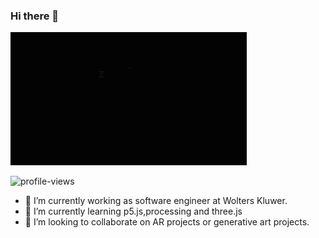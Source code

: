 ### Hi there 👋
<img src="header.gif" width="75%" alt="header">
<p align="left"> <img src="https://komarev.com/ghpvc/?username=harshpalan&color=grey&style=plastic" alt="profile-views" /> </p>

- 🔭 I’m currently working as software engineer at Wolters Kluwer.
- 🌱 I’m currently learning p5.js,processing and three.js
- 👯 I’m looking to collaborate on AR projects or generative art projects.

